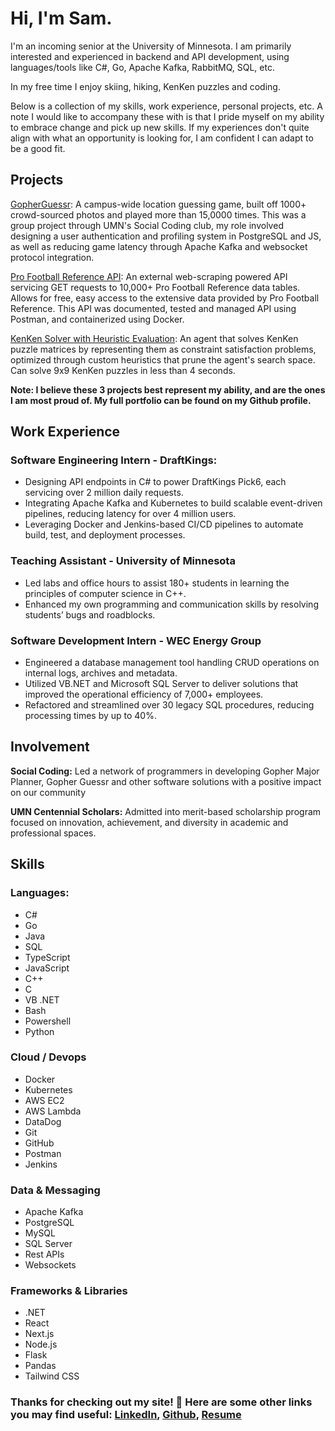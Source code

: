 # Hi, I'm Sam.
I'm an incoming senior at the University of Minnesota. I am primarily interested and experienced in backend and API development, using languages/tools like C#, Go, Apache Kafka, RabbitMQ, SQL, etc.

In my free time I enjoy skiing, hiking, KenKen puzzles and coding.

Below is a collection of my skills, work experience, personal projects, etc. A note I would like to accompany these with is that I pride myself on my ability to embrace change and pick up new skills. If my experiences don't quite align with what an opportunity is looking for, I am confident I can adapt to be a good fit.


## Projects
[GopherGuessr](https://github.com/Divyesh-Thirukonda/gopherguessr): A campus-wide location guessing game, built off 1000+ crowd-sourced photos and played more than 15,0000 times. This was a group project through UMN's Social Coding club, my role involved designing a user authentication and profiling system in PostgreSQL and JS, as well as reducing game latency through Apache Kafka and websocket protocol integration.

[Pro Football Reference API](https://github.com/BREISAMU/pro-football-reference-api): An external web-scraping powered API servicing GET requests to 10,000+ Pro Football Reference data tables. Allows for free, easy access to the extensive data provided by Pro Football Reference. This API was documented, tested and managed API using Postman, and containerized using Docker.

[KenKen Solver with Heuristic Evaluation](https://github.com/BREISAMU/kenken-heuristic-evaluation): An agent that solves KenKen puzzle matrices by representing them as constraint satisfaction problems, optimized through custom heuristics that prune the agent's search space. Can solve 9x9 KenKen puzzles in less than 4 seconds.

<b>Note: I believe these 3 projects best represent my ability, and are the ones I am most proud of. My full portfolio can be found on my Github profile.</b>


## Work Experience
### Software Engineering Intern - DraftKings:
- Designing API endpoints in C# to power DraftKings Pick6, each servicing over 2 million daily requests.
- Integrating Apache Kafka and Kubernetes to build scalable event-driven pipelines, reducing latency for over 4 million users.
- Leveraging Docker and Jenkins-based CI/CD pipelines to automate build, test, and deployment processes.

### Teaching Assistant - University of Minnesota
- Led labs and office hours to assist 180+ students in learning the principles of computer science in C++.
-  Enhanced my own programming and communication skills by resolving students’ bugs and roadblocks.
  
### Software Development Intern - WEC Energy Group
- Engineered a database management tool handling CRUD operations on internal logs, archives and metadata.
- Utilized VB.NET and Microsoft SQL Server to deliver solutions that improved the operational efficiency of 7,000+ employees.
- Refactored and streamlined over 30 legacy SQL procedures, reducing processing times by up to 40%.


## Involvement
<b>Social Coding:</b> Led a network of programmers in developing Gopher Major Planner, Gopher Guessr and other software solutions with a positive impact on our community

<b>UMN Centennial Scholars:</b> Admitted into merit-based scholarship program focused on innovation, achievement, and diversity in academic and professional spaces.


## Skills
### Languages:
- C#
- Go
- Java
- SQL
- TypeScript
- JavaScript
- C++
- C
- VB .NET
- Bash
- Powershell
- Python
### Cloud / Devops
- Docker
- Kubernetes
- AWS EC2
- AWS Lambda
- DataDog
- Git
- GitHub
- Postman
- Jenkins
### Data & Messaging
- Apache Kafka
- PostgreSQL
- MySQL
- SQL Server
- Rest APIs
- Websockets
### Frameworks & Libraries
- .NET
- React
- Next.js
- Node.js
- Flask
- Pandas
- Tailwind CSS


### Thanks for checking out my site! 🥳 Here are some other links you may find useful: [LinkedIn](https://www.linkedin.com/in/samuel-breider-2a305024a/), [Github](https://github.com/BREISAMU), [Resume](https://github.com/BREISAMU/portfolio/blob/main/Samuel_Breider_Resume_SWE.pdf)
